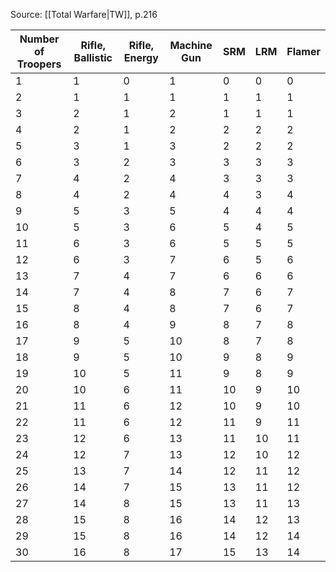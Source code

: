 Source: [[Total Warfare|TW]], p.216 

| Number of Troopers | Rifle, Ballistic | Rifle, Energy | Machine Gun | SRM | LRM | Flamer |
|---------------------|------------------|----------------|-------------|-----|-----|--------|
| 1                   | 1                | 0              | 1           | 0   | 0   | 0      |
| 2                   | 1                | 1              | 1           | 1   | 1   | 1      |
| 3                   | 2                | 1              | 2           | 1   | 1   | 1      |
| 4                   | 2                | 1              | 2           | 2   | 2   | 2      |
| 5                   | 3                | 1              | 3           | 2   | 2   | 2      |
| 6                   | 3                | 2              | 3           | 3   | 3   | 3      |
| 7                   | 4                | 2              | 4           | 3   | 3   | 3      |
| 8                   | 4                | 2              | 4           | 4   | 3   | 4      |
| 9                   | 5                | 3              | 5           | 4   | 4   | 4      |
| 10                  | 5                | 3              | 6           | 5   | 4   | 5      |
| 11                  | 6                | 3              | 6           | 5   | 5   | 5      |
| 12                  | 6                | 3              | 7           | 6   | 5   | 6      |
| 13                  | 7                | 4              | 7           | 6   | 6   | 6      |
| 14                  | 7                | 4              | 8           | 7   | 6   | 7      |
| 15                  | 8                | 4              | 8           | 7   | 6   | 7      |
| 16                  | 8                | 4              | 9           | 8   | 7   | 8      |
| 17                  | 9                | 5              | 10          | 8   | 7   | 8      |
| 18                  | 9                | 5              | 10          | 9   | 8   | 9      |
| 19                  | 10               | 5              | 11          | 9   | 8   | 9      |
| 20                  | 10               | 6              | 11          | 10  | 9   | 10     |
| 21                  | 11               | 6              | 12          | 10  | 9   | 10     |
| 22                  | 11               | 6              | 12          | 11  | 9   | 11     |
| 23                  | 12               | 6              | 13          | 11  | 10  | 11     |
| 24                  | 12               | 7              | 13          | 12  | 10  | 12     |
| 25                  | 13               | 7              | 14          | 12  | 11  | 12     |
| 26                  | 14               | 7              | 15          | 13  | 11  | 12     |
| 27                  | 14               | 8              | 15          | 13  | 11  | 13     |
| 28                  | 15               | 8              | 16          | 14  | 12  | 13     |
| 29                  | 15               | 8              | 16          | 14  | 12  | 14     |
| 30                  | 16               | 8              | 17          | 15  | 13  | 14     |
